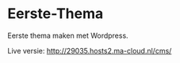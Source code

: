 # Eerste-Thema
Eerste thema maken met Wordpress.

Live versie: http://29035.hosts2.ma-cloud.nl/cms/

